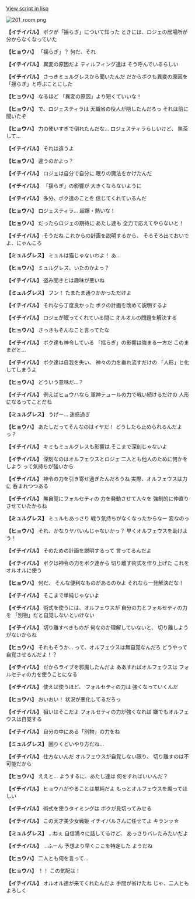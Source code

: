[View script in lisp](../scripts/202292120.txt)

![201_room.png](../images/backgrounds/201_room.png)

**【イチイバル】**
ボクが「揺らぎ」について知った
ときには、ロジェの居場所が
分からなくなっていた

**【ヒョウハ】**
「揺らぎ」？
何だ、それ

**【イチイバル】**
異変の原因だよ
ティルフィング達は
そう呼んでいるらしい

**【イチイバル】**
さっきミュルグレスから聞いたんだ
だからボクも異変の原因を
「揺らぎ」と呼ぶことにした

**【ヒョウハ】**
なるほど
「異変の原因」より短くていいな！

**【ヒョウハ】**
で、ロジェスティラは
天職省の役人が隠したんだろっ
それは前に聞いたぞ

**【ヒョウハ】**
力の使いすぎで倒れたんだな…
ロジェスティラらしいけど、
無茶して…

**【イチイバル】**
それは違うよ

**【ヒョウハ】**
違うのかよっ？

**【イチイバル】**
ロジェは自分で自分に
眠りの魔法をかけたんだ

**【イチイバル】**
「揺らぎ」の影響が
大きくならないように

**【イチイバル】**
多分、ボク達のことを
信じてくれているんだ

**【ヒョウハ】**
ロジェスティラ…
超爆・熱いな！

**【ヒョウハ】**
だったらロジェの期待に
あたし達も
全力で応えてやらないと！

**【イチイバル】**
そうだね
これからの計画を説明するから、
そろそろ出ておいでよ、にゃんころ

**【ミュルグレス】**
ミュルは猫じゃないわよ！
あ…

**【ヒョウハ】**
ミュルグレス、いたのかよっ？

**【イチイバル】**
盗み聞きとは趣味が悪いね

**【ミュルグレス】**
フン！
たまたま通りかかっただけよ

**【イチイバル】**
それなら丁度良かった
ボクの計画を改めて説明するよ

**【イチイバル】**
ロジェが眠ってくれている間に
オルオルの問題を解決する

**【ヒョウハ】**
さっきもそんなこと言ってたな

**【イチイバル】**
ボク達も神令している
「揺らぎ」の影響は強まる一方だ
このままだと…

**【イチイバル】**
ボク達は自我を失い、
神々の力を垂れ流すだけの
「人形」と化してしまうよ

**【ヒョウハ】**
どういう意味だ…？

**【イチイバル】**
例えばヒョウハなら
軍神テュールの力で戦い続けるだけの
人形になるってことだね

**【ミュルグレス】**
うげー…
迷惑過ぎ

**【ヒョウハ】**
あたしだってそんなのはイヤだ！
どうしたら止められるんだよっ？

**【イチイバル】**
キミもミュルグレスも影響は
そこまで深刻じゃないよ

**【イチイバル】**
深刻なのはオルフェウスとロジェ
二人とも他人のために何かをしよう
って気持ちが強いから

**【イチイバル】**
神令の力を引き寄せ過ぎたんだろうね
実際、オルフェウスは力に
呑まれつつある

**【イチイバル】**
無自覚にフォルセティの
力を発動させて人々を
強制的に仲直りさせていたからね

**【ミュルグレス】**
ミュルもあっさり
戦う気持ちがなくなったからなー
変なのっ

**【ヒョウハ】**
それ、かなりヤバいんじゃないかっ？
早くオルフェウスを助けよう！

**【イチイバル】**
そのための計画を説明するって
言ってるんだよ

**【イチイバル】**
ボクは神令の力をボク達から
切り離す術式を作り上げた
これをオルオルに使う

**【ヒョウハ】**
何だ、
そんな便利なものがあるのかよ
それなら一発解決だな！

**【イチイバル】**
そこまで単純じゃないよ

**【イチイバル】**
術式を使うには、オルフェウスが
自分の力とフォルセティの力を
「別物」だと自覚しないといけない

**【イチイバル】**
切り離すべきものが
何なのか理解していないと、
切り離しようがないからね

**【ヒョウハ】**
それもそうか…
って、オルフェウスは無自覚なんだろ
どうやって自覚させるんだよ！？

**【イチイバル】**
だからライブを邪魔したんだよ
ああすればオルフェウスは
フォルセティの力を使うことになる

**【イチイバル】**
使えば使うほど、
フォルセティの力は
強くなっていくんだ

**【ヒョウハ】**
おいおい！
状況が悪化してるだろっ

**【イチイバル】**
狙いはそこだよ
フォルセティの力が強くなれば
嫌でもオルフェウスは自覚する

**【イチイバル】**
自分の中にある「別物」の力をね

**【ミュルグレス】**
回りくどいやり方だね…

**【イチイバル】**
仕方ないんだ
オルフェウスが自覚しない限り、
切り離すのは不可能だから

**【ヒョウハ】**
ええと…
ようするに、あたし達は
何をすればいいんだ？

**【イチイバル】**
ヒョウハがやることは単純だよ
もっとオルフェウスを煽ってほしい

**【イチイバル】**
術式を使うタイミングは
ボクが見切ってみせる

**【イチイバル】**
この天才美少女戦姫
イチイバルさんに任せてよ
キランッ☆

**【ミュルグレス】**
…ねぇ
自信満々に話してるけど、
あっさりバレたみたいだよ

**【イチイバル】**
…ふーん
予想より早くここを特定した
ようだね

**【ヒョウハ】**
二人とも何を言って…

**【ヒョウハ】**
！！
この気配は！

**【イチイバル】**
オルオル達が来てくれたんだよ
手間が省けたね
じゃ、二人ともよろしく
